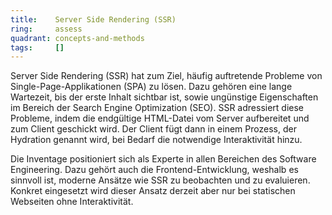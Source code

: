 ```yaml
---
title:    Server Side Rendering (SSR)
ring:     assess  
quadrant: concepts-and-methods
tags:     []
---
```


Server Side Rendering (SSR) hat zum Ziel, häufig auftretende Probleme von Single-Page-Applikationen (SPA) zu lösen. Dazu
gehören eine lange Wartezeit, bis der erste Inhalt sichtbar ist, sowie ungünstige Eigenschaften im Bereich der Search
Engine Optimization (SEO). SSR adressiert diese Probleme, indem die endgültige HTML-Datei vom Server aufbereitet und zum
Client geschickt wird. Der Client fügt dann in einem Prozess, der Hydration genannt wird, bei Bedarf die notwendige
Interaktivität hinzu.

Die Inventage positioniert sich als Experte in allen Bereichen des Software Engineering. Dazu gehört auch die
Frontend-Entwicklung, weshalb es sinnvoll ist, moderne Ansätze wie SSR zu beobachten und zu evaluieren. Konkret eingesetzt
wird dieser Ansatz derzeit aber nur bei statischen Webseiten ohne Interaktivität.

